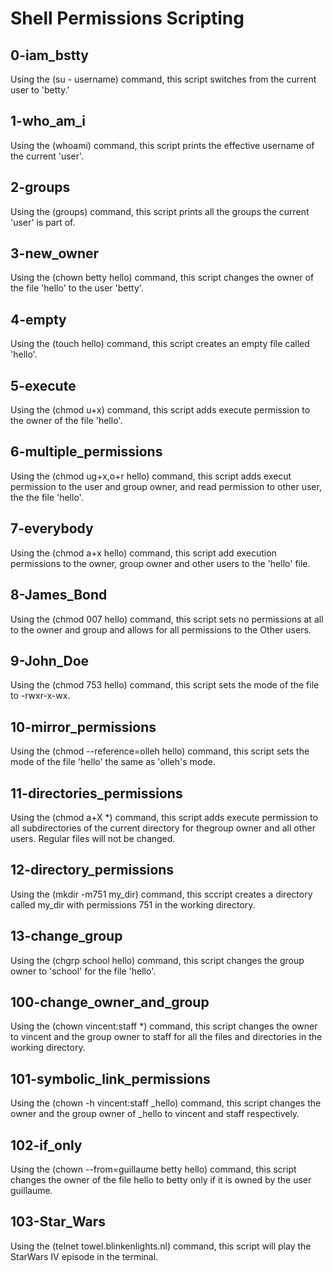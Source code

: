 # Shell Permissions Scripting

## 0-iam_bstty
Using the (su - username) command, this script switches from the current user to 'betty.'

## 1-who_am_i
Using the (whoami) command, this script prints the effective username of the current 'user'.

## 2-groups
Using the (groups) command, this script prints all the groups the current 'user' is part of.

## 3-new_owner
Using the (chown betty hello) command, this script changes the owner of the file 'hello' to the user 'betty'.

## 4-empty
Using the (touch hello) command, this script creates an empty file called 'hello'.

## 5-execute
Using the (chmod u+x) command, this script adds execute permission to the owner of the file 'hello'.

## 6-multiple_permissions
Using the (chmod ug+x,o+r hello) command, this script adds execut permission to the user and group owner, and read permission to other user, the the file 'hello'.

## 7-everybody
Using the (chmod a+x hello) command, this script add execution permissions to the owner, group owner and other users to the 'hello' file.

## 8-James_Bond
Using the (chmod 007 hello) command, this script sets no permissions at all to the owner and group and allows for all permissions to the Other users.

## 9-John_Doe
Using the (chmod 753 hello) command, this script sets the mode of the file to -rwxr-x-wx.

## 10-mirror_permissions
Using the (chmod --reference=olleh hello) command, this script sets the mode of the file 'hello' the same as 'olleh's mode.

## 11-directories_permissions
Using the (chmod a+X *) command, this script adds execute permission to all subdirectories of the current directory for thegroup owner and all other users. Regular files will not be changed.

## 12-directory_permissions
Using the (mkdir -m751 my_dir) command, this sccript creates a directory called my_dir with permissions 751 in the working directory.

## 13-change_group
Using the (chgrp school hello) command, this script changes the group owner to 'school' for the file 'hello'.

## 100-change_owner_and_group
Using the (chown vincent:staff *) command, this script changes the owner to vincent and the group owner to staff for all the files and directories in the working directory.

## 101-symbolic_link_permissions
Using the (chown -h vincent:staff _hello) command, this script changes the owner and the group owner of _hello to vincent and staff respectively.

## 102-if_only
Using the (chown --from=guillaume betty hello) command, this script changes the owner of the file hello to betty only if it is owned by the user guillaume.

## 103-Star_Wars
Using the (telnet towel.blinkenlights.nl) command, this script will play the StarWars IV episode in the terminal.
